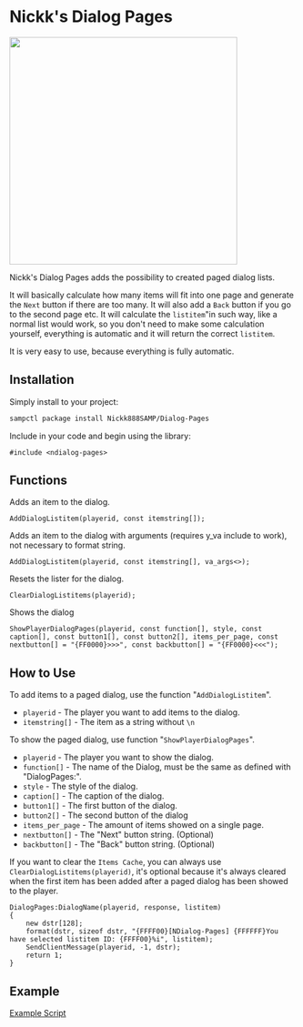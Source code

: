 # Nickk's Dialog Pages
<img src="/preview.gif" width="400" height="400">

Nickk's Dialog Pages adds the possibility to created paged dialog lists.

It will basically calculate how many items will fit into one page and generate the `Next` button
if there are too many. It will also add a `Back` button if you go to the second page etc.
It will calculate the `listitem`"in such way, like a normal list would work, so you don't need to
make some calculation yourself, everything is automatic and it will return the correct `listitem`.

It is very easy to use, because everything is fully automatic.

## Installation

Simply install to your project:

```bash
sampctl package install Nickk888SAMP/Dialog-Pages
```

Include in your code and begin using the library:

```pawn
#include <ndialog-pages>
```

## Functions
Adds an item to the dialog.
```pawn
AddDialogListitem(playerid, const itemstring[]);
```
Adds an item to the dialog with arguments (requires y_va include to work), not necessary to format string.
```pawn
AddDialogListitem(playerid, const itemstring[], va_args<>);
```
Resets the lister for the dialog.
```pawn
ClearDialogListitems(playerid);
```
Shows the dialog
```pawn
ShowPlayerDialogPages(playerid, const function[], style, const caption[], const button1[], const button2[], items_per_page, const nextbutton[] = "{FF0000}>>>", const backbutton[] = "{FF0000}<<<");
```

## How to Use
To add items to a paged dialog, use the function "```AddDialogListitem```".
* ```playerid``` - The player you want to add items to the dialog.
* ```itemstring[]``` - The item as a string without ```\n```

To show the paged dialog, use function "```ShowPlayerDialogPages```".
* ```playerid``` - The player you want to show the dialog.
* ```function[]``` - The name of the Dialog, must be the same as defined with "DialogPages:".
* ```style``` - The style of the dialog.
* ```caption[]``` - The caption of the dialog.
* ```button1[]``` - The first button of the dialog.
* ```button2[]``` - The second button of the dialog
* ```items_per_page``` - The amount of items showed on a single page.
* ```nextbutton[]``` - The "Next" button string. (Optional)
* ```backbutton[]``` - The "Back" button string. (Optional)

If you want to clear the ```Items Cache```, you can always use ```ClearDialogListitems(playerid)```, it's optional because it's always cleared when the first item has been added after a paged dialog has been showed to the player.

```pawn
DialogPages:DialogName(playerid, response, listitem)
{
	new dstr[128];
	format(dstr, sizeof dstr, "{FFFF00}[NDialog-Pages] {FFFFFF}You have selected listitem ID: {FFFF00}%i", listitem);
	SendClientMessage(playerid, -1, dstr);
	return 1;
}
```

## Example
[Example Script](https://github.com/Nickk888SAMP/Dialog-Pages/blob/master/ndp_examples.pwn)

